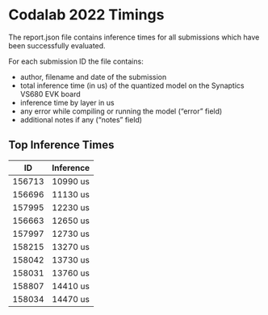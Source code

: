 # Codalab 2022 Timings

The report.json file contains inference times for all submissions which have been
successfully evaluated.

For each submission ID the file contains:
- author, filename and date of the submission
- total inference time (in us) of the quantized model on the Synaptics VS680 EVK board
- inference time by layer in us
- any error while compiling or running the model (“error” field)
- additional notes if any (“notes” field)


Top Inference Times
--------------------
ID      |  Inference
------  |  ---------
156713  |   10990 us
156696  |   11130 us
157995  |   12230 us
156663  |   12650 us
157997  |   12730 us
158215  |   13270 us
158042  |   13730 us
158031  |   13760 us
158807  |   14410 us
158034  |   14470 us

